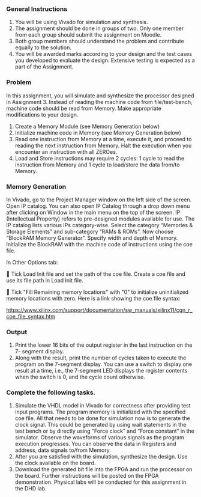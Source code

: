 ### General Instructions

1. You will be using Vivado for simulation and synthesis.
2. The assignment should be done in groups of two. Only one member from each
group should submit the assignment on Moodle.
3. Both group members should understand the problem and contribute equally to the
solution.
4. You will be awarded marks according to your design and the test cases you
developed to evaluate the design. Extensive testing is expected as a part of the
Assignment.

### Problem

In this assignment, you will simulate and synthesize the processor designed in
Assignment 3. Instead of reading the machine code from file/test-bench, machine
code should be read from Memory. Make appropriate modifications to your design.
1. Create a Memory Module (see Memory Generation below)
2. Initialize machine code in Memory (see Memory Generation below)
3. Read one instruction from Memory at a time, execute it, and proceed to
reading the next instruction from Memory. Halt the execution when you
encounter an instruction with all ZEROes.
4. Load and Store instructions may require 2 cycles: 1 cycle to read the
instruction from Memory and 1 cycle to load/store the data from/to Memory.

### Memory Generation

In Vivado, go to the Project Manager window on the left side of the screen. Open IP
catalog. You can also open IP Catalog through a drop down menu after clicking on
Window in the main menu on the top of the screen. IP (Intellectual Property) refers to
pre-designed modules available for use. The IP catalog lists various IPs category-wise.
Select the category “Memories & Storage Elements” and sub-category “RAMs &
ROMs”. Now choose “BlockRAM Memory Generator”. Specify width and depth of
Memory. Initialize the BlockRAM with the machine code of instructions using the coe
file.

In Other Options tab:

 Tick Load Init file and set the path of the coe file. Create a coe file and use
its file path in Load Init file.

 Tick "Fill Remaining memory locations" with "0" to initialize uninitialized
memory locations with zero.
Here is a link showing the coe file syntax: 

https://www.xilinx.com/support/documentation/sw_manuals/xilinx11/cgn_r_coe_file_syntax.htm

### Output

1. Print the lower 16 bits of the output register in the last instruction on the 7-
segment display.
2. Along with the result, print the number of cycles taken to execute the program on
the 7-segment display. You can use a switch to display one result at a time, i.e., the
7-segment LED displays the register contents when the switch is 0, and the cycle
count otherwise.

### Complete the following tasks.

1. Simulate the VHDL model in Vivado for correctness after providing test input
programs.
The program memory is initialized with the specified coe file. All that needs to
be done for simulation now is to generate the clock signal. This could be generated
by using wait statements in the test bench or by directly using “Force clock” and
“Force constant” in the simulator. Observe the waveforms of various signals as the
program execution progresses. You can observe the data in Registers and address,
data signals to/from Memory.
2. After you are satisfied with the simulation, synthesize the design. Use the clock
available on the board.
3. Download the generated bit file into the FPGA and run the processor on the
board. Further instructions will be posted on the FPGA demonstration.
Physical labs will be conducted for this assignment in the DHD lab.









